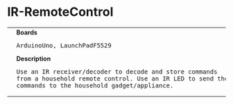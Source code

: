 # IR-RemoteControl
<table><tr>
<td>
<br><img src="Arduino/IR-RemoteControl/IR-RemoteControl_bb.png" width=320px>
</td>
<td>
<b>Boards</b><p><pre>ArduinoUno, LaunchPadF5529</pre></p>
<b>Description</b><p><pre>Use an IR receiver/decoder to decode and store commands
from a household remote control. Use an IR LED to send the
commands to the household gadget/appliance.
</pre></p>
</td>
</tr></table>


